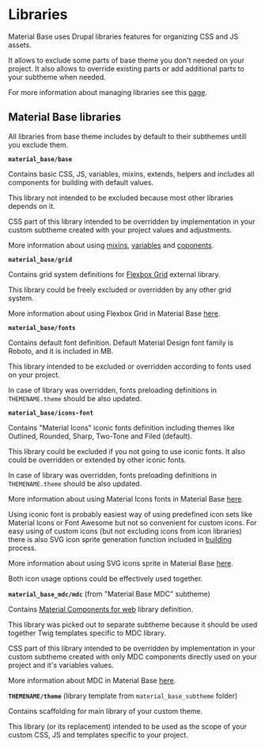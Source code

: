 Libraries
=========

Material Base uses Drupal libraries features for organizing CSS and JS assets.

It allows to exclude some parts of base theme you don't needed on your project.
It also allows to override existing parts or add additional parts to your subtheme when needed.

For more information about managing libraries see this [page](https://www.drupal.org/docs/theming-drupal/adding-stylesheets-css-and-javascript-js-to-a-drupal-theme#override-extend).

Material Base libraries
-----------------------

All libraries from base theme includes by default to their subthemes untill you exclude them.

**`material_base/base`**

Contains basic CSS, JS, variables, mixins, extends, helpers and includes all components for building with default values.

This library not intended to be excluded because most other libraries depends on it.

CSS part of this library intended to be overridden by implementation in your custom subtheme created with your project values and adjustments.

More information about using [mixins](/mixins.md), [variables](/variables.md) and [coponents](/components.md).

**`material_base/grid`**

Contains grid system definitions for [Flexbox Grid](http://flexboxgrid.com/) external library.

This library could be freely excluded or overridden by any other grid system.

More information about using Flexbox Grid in Material Base [here](/grid.md).

**`material_base/fonts`**

Contains default font definition. Default Material Design font family is Roboto, and it is included in MB.

This library intended to be excluded or overridden according to fonts used on your project.

In case of library was overridden, fonts preloading definitions in `THEMENAME.theme` should be also updated.

**`material_base/icons-font`**

Contains "Material Icons" iconic fonts definition including themes like Outlined, Rounded, Sharp, Two-Tone and Filed (default).

This library could be excluded if you not going to use iconic fonts. It also could be overridden or extended by other iconic fonts.

In case of library was overridden, fonts preloading definitions in `THEMENAME.theme` should be also updated.

More information about using Material Icons fonts in Material Base [here](/icon-fonts.md).

Using iconic font is probably easiest way of using predefined icon sets like Material Icons or Font Awesome but not so convenient for custom icons. For easy using of custom icons (but not excluding icons from icon libraries) there is also SVG icon sprite generation function included in [building](/build.md) process.

More information about using SVG icons sprite in Material Base [here](/svg-icons.md).

Both icon usage options could be effectively used together.

**`material_base_mdc/mdc`** (from "Material Base MDC" subtheme)

Contains [Material Components for web](https://material.io/develop/web) library definition.

This library was picked out to separate subtheme because it should be used together Twig templates specific to MDC library.

CSS part of this library intended to be overridden by implementation in your custom subtheme created with only MDC components directly used on your project and it's variables values.

More information about MDC in Material Base [here](/mdc.md).

**`THEMENAME/theme`** (library template from `material_base_subtheme` folder)

Contains scaffolding for main library of your custom theme.

This library (or its replacement) intended to be used as the scope of your custom CSS, JS and templates specific to your project.


